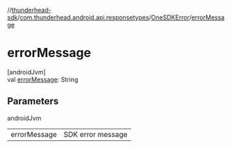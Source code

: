 //[thunderhead-sdk](../../../index.md)/[com.thunderhead.android.api.responsetypes](../index.md)/[OneSDKError](index.md)/[errorMessage](error-message.md)

# errorMessage

[androidJvm]\
val [errorMessage](error-message.md): String

## Parameters

androidJvm

| | |
|---|---|
| errorMessage | SDK error message |
